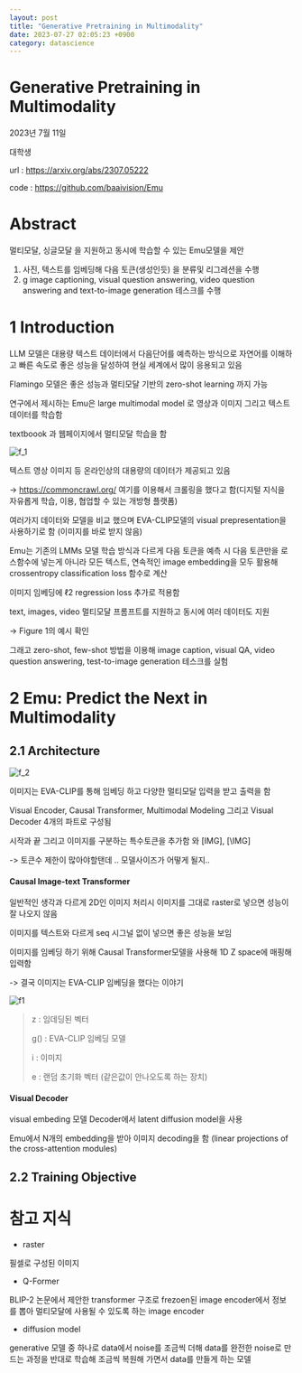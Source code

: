 ```yaml
---
layout: post
title: "Generative Pretraining in Multimodality"
date: 2023-07-27 02:05:23 +0900
category: datascience
---
```


# Generative Pretraining in Multimodality

2023년 7월 11일

대학생 

url : https://arxiv.org/abs/2307.05222

code : https://github.com/baaivision/Emu

# Abstract

멀티모달, 싱글모달 을 지원하고 동시에 학습할 수 있는 Emu모델을 제안 

1. 사진, 텍스트를 임베딩해 다음 토큰(생성인듯) 을 분류및 리그레션을 수행
2. g image captioning, visual question answering, video question answering
   and text-to-image generation 테스크를 수행





# 1 Introduction

LLM 모델은 대용량 텍스트 데이터에서 다음단어를 예측하는 방식으로 자연어를 이해하고 빠른 속도로 좋은 성능을 달성하여 현실 세계에서 많이 응용되고 있음

Flamingo 모델은 좋은 성능과 멀티모달 기반의 zero-shot learning 까지 가능

연구에서 제시하는 Emu은 large multimodal model 로 영상과 이미지 그리고 텍스트데이터를 학습함

textboook 과 웹페이지에서 멀티모달 학습을 함

![f_1](F:\code\whtngus.github.io\img\2023\Generative_Pretraining_in_Multimodality\f_1.PNG)

텍스트 영상 이미지 등 온라인상의 대용량의 데이터가 제공되고 있음

-> https://commoncrawl.org/ 여기를 이용해서 크롤링을 했다고 함(디지털 지식을 자유롭게 학습, 이용, 협업할 수 있는 개방형 플랫폼)

여러가지 데이터와 모델을 비교 했으며 EVA-CLIP모델의 visual prepresentation을 사용하기로 함 (이미지를 바로 받지 않음)

Emu는 기존의 LMMs 모델 학습 방식과 다르게 다음 토큰을 예측 시 다음 토큰만을 로스함수에 넣는게 아니라 모든 텍스트, 연속적인 image embedding을 모두 활용해 crossentropy classification loss 함수로 계산

이미지 임베딩에 ℓ2 regression loss 추가로 적용함

 text, images, video 멀티모달 프롬프트를 지원하고 동시에 여러 데이터도 지원 

-> Figure 1의 예시 확인

그래고 zero-shot, few-shot 방법을 이용해 image caption, visual QA, video question answering, test-to-image generation 테스크를 실험

# 2 Emu: Predict the Next in Multimodality

## 2.1 Architecture

![f_2](F:\code\whtngus.github.io\img\2023\Generative_Pretraining_in_Multimodality\f_2.PNG)

이미지는 EVA-CLIP를 통해 임베딩 하고 다양한 멀티모달 입력을 받고 출력을 함 

Visual Encoder, Causal Transformer, Multimodal Modeling 그리고 Visual Decoder 4개의 파트로 구성됨

시작과 끝 그리고 이미지를 구분하는 특수토큰을 추가함 <s> </s> 와 [IMG], [\IMG]

-> 토큰수 제한이 많아야할탠데 .. 모델사이즈가 어떻게 될지..

#### Causal Image-text Transformer

일반적인 생각과 다르게 2D인 이미지 처리시 이미지를 그대로 raster로 넣으면 성능이 잘 나오지 않음 

이미지를 텍스트와 다르게 seq 시그널 없이 넣으면 좋은 성능을 보임 

이미지를 임베딩 하기 위해 Causal Transformer모델을 사용해 1D Z space에 매핑해 입력함 

-> 결국 이미지는 EVA-CLIP 임베딩을 했다는 이야기

![f1](F:\code\whtngus.github.io\img\2023\Generative_Pretraining_in_Multimodality\f1.PNG)

>  z : 임데딩된 벡터
>
> g() : EVA-CLIP 임베딩 모델
>
> i : 이미지
>
> e : 랜덤 초기화 벡터 (같은값이 안나오도록 하는 장치)

#### Visual Decoder

visual embeding 모델 Decoder에서 latent diffusion model을 사용 

Emu에서 N개의 embedding을 받아 이미지 decoding을 함 (linear projections of the cross-attention modules)

## 2.2 Training Objective













# 참고 지식

- raster

필셀로 구성된 이미지

- Q-Former

BLIP-2 논문에서 제안한 transformer 구조로 frezoen된 image encoder에서 정보를 뽑아 멀티모달에 사용될 수 있도록 하는 image encoder

-  diffusion model

generative 모델 중 하나로 data에서 noise를 조금씩 더해 data를 완전한 noise로 만드는 과정을 반대로 학습해 조금씩 복원해 가면서 data를 만들게 하는 모델 

